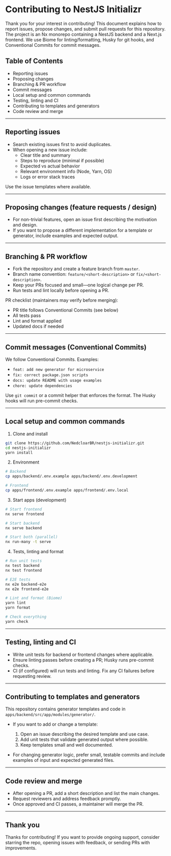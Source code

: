 # Contributing to NestJS Initializr

Thank you for your interest in contributing! This document explains how to report issues, propose changes, and submit pull requests for this repository. The project is an Nx monorepo containing a NestJS backend and a Next.js frontend. We use Biome for linting/formatting, Husky for git hooks, and Conventional Commits for commit messages.

## Table of Contents

- Reporting issues
- Proposing changes
- Branching & PR workflow
- Commit messages
- Local setup and common commands
- Testing, linting and CI
- Contributing to templates and generators
- Code review and merge

---

## Reporting issues

- Search existing issues first to avoid duplicates.
- When opening a new issue include:
  - Clear title and summary
  - Steps to reproduce (minimal if possible)
  - Expected vs actual behavior
  - Relevant environment info (Node, Yarn, OS)
  - Logs or error stack traces

Use the issue templates where available.

---

## Proposing changes (feature requests / design)

- For non-trivial features, open an issue first describing the motivation and design.
- If you want to propose a different implementation for a template or generator, include examples and expected output.

---

## Branching & PR workflow

- Fork the repository and create a feature branch from `master`.
- Branch name convention: `feature/<short-description>` or `fix/<short-description>`.
- Keep your PRs focused and small—one logical change per PR.
- Run tests and lint locally before opening a PR.

PR checklist (maintainers may verify before merging):

- PR title follows Conventional Commits (see below)
- All tests pass
- Lint and format applied
- Updated docs if needed

---

## Commit messages (Conventional Commits)

We follow Conventional Commits. Examples:

- `feat: add new generator for microservice`
- `fix: correct package.json scripts`
- `docs: update README with usage examples`
- `chore: update dependencies`

Use `git commit` or a commit helper that enforces the format. The Husky hooks will run pre-commit checks.

---

## Local setup and common commands

1. Clone and install

```bash
git clone https://github.com/NedcloarBR/nestjs-initializr.git
cd nestjs-initializr
yarn install
```

2. Environment

```bash
# Backend
cp apps/backend/.env.example apps/backend/.env.development

# Frontend
cp apps/frontend/.env.example apps/frontend/.env.local
```

3. Start apps (development)

```bash
# Start frontend
nx serve frontend

# Start backend
nx serve backend

# Start both (parallel)
nx run-many -t serve
```

4. Tests, linting and format

```bash
# Run unit tests
nx test backend
nx test frontend

# E2E tests
nx e2e backend-e2e
nx e2e frontend-e2e

# Lint and format (Biome)
yarn lint
yarn format

# Check everything
yarn check
```

---

## Testing, linting and CI

- Write unit tests for backend or frontend changes where applicable.
- Ensure linting passes before creating a PR; Husky runs pre-commit checks.
- CI (if configured) will run tests and linting. Fix any CI failures before requesting review.

---

## Contributing to templates and generators

This repository contains generator templates and code in `apps/backend/src/app/modules/generator/`.

- If you want to add or change a template:
  1. Open an issue describing the desired template and use case.
  2. Add unit tests that validate generated output where possible.
  3. Keep templates small and well documented.

- For changing generator logic, prefer small, testable commits and include examples of input and expected generated files.

---

## Code review and merge

- After opening a PR, add a short description and list the main changes.
- Request reviewers and address feedback promptly.
- Once approved and CI passes, a maintainer will merge the PR.

---

## Thank you

Thanks for contributing! If you want to provide ongoing support, consider starring the repo, opening issues with feedback, or sending PRs with improvements.
